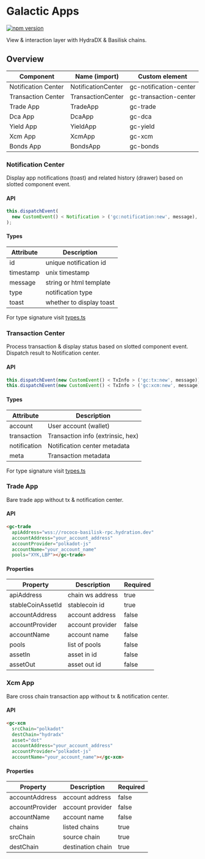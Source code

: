 # Galactic Apps

[![npm version](https://img.shields.io/npm/v/@galacticcouncil/apps.svg)](https://www.npmjs.com/package/@galacticcouncil/apps)

View & interaction layer with HydraDX & Basilisk chains.

## Overview

| Component           | Name (import)      | Custom element         |
| ------------------- | ------------------ | ---------------------- |
| Notification Center | NotificationCenter | gc-notification-center |
| Transaction Center  | TransactionCenter  | gc-transaction-center  |
| Trade App           | TradeApp           | gc-trade               |
| Dca App             | DcaApp             | gc-dca                 |
| Yield App           | YieldApp           | gc-yield               |
| Xcm App             | XcmApp             | gc-xcm                 |
| Bonds App           | BondsApp           | gc-bonds               |

### Notification Center

Display app notifications (toast) and related history (drawer) based on slotted component event.

#### API

```js
this.dispatchEvent(
  new CustomEvent() < Notification > ('gc:notification:new', message),
);
```

#### Types

| Attribute | Description              |
| --------- | ------------------------ |
| id        | unique notification id   |
| timestamp | unix timestamp           |
| message   | string or html template  |
| type      | notification type        |
| toast     | whether to display toast |

For type signature visit [types.ts](src/signer/types.ts)<br />

### Transaction Center

Process transaction & display status based on slotted component event. Dispatch result to Notification center.

#### API

```js
this.dispatchEvent(new CustomEvent() < TxInfo > ('gc:tx:new', message)); // on chain tx
this.dispatchEvent(new CustomEvent() < TxInfo > ('gc:xcm:new', message)); // cross chain tx
```

#### Types

| Attribute    | Description                       |
| ------------ | --------------------------------- |
| account      | User account (wallet)             |
| transaction  | Transaction info (extrinsic, hex) |
| notification | Notification center metadata      |
| meta         | Transaction metadata              |

For type signature visit [types.ts](src/signer/types.ts)<br />

### Trade App

Bare trade app without tx & notification center.

#### API

```html
<gc-trade
  apiAddress="wss://rococo-basilisk-rpc.hydration.dev"
  accountAddress="your_account_address"
  accountProvider="polkadot-js"
  accountName="your_account_name"
  pools="XYK,LBP"></gc-trade>
```

#### Properties

| Property          | Description      | Required |
| ----------------- | ---------------- | -------- |
| apiAddress        | chain ws address | true     |
| stableCoinAssetId | stablecoin id    | true     |
| accountAddress    | account address  | false    |
| accountProvider   | account provider | false    |
| accountName       | account name     | false    |
| pools             | list of pools    | false    |
| assetIn           | asset in id      | false    |
| assetOut          | asset out id     | false    |

### Xcm App

Bare cross chain transaction app without tx & notification center.

#### API

```html
<gc-xcm
  srcChain="polkadot"
  destChain="hydradx"
  asset="dot"
  accountAddress="your_account_address"
  accountProvider="polkadot-js"
  accountName="your_account_name"></gc-xcm>
```

#### Properties

| Property        | Description       | Required |
| --------------- | ----------------- | -------- |
| accountAddress  | account address   | false    |
| accountProvider | account provider  | false    |
| accountName     | account name      | false    |
| chains          | listed chains     | true     |
| srcChain        | source chain      | true     |
| destChain       | destination chain | true     |
